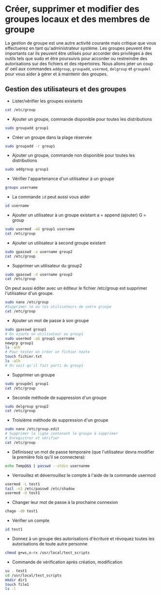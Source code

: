 # Créer, supprimer et modifier des groupes locaux et des membres de groupe
La gestion de groupe est une autre activité courante mais critique que vous effectuerez en tant qu'administrateur système.
Les groupes peuvent être importants car ils peuvent être utilisés pour accorder des privilèges à des outils tels que sudo et être poursuivis pour accorder ou restreindre des autorisations sur des fichiers et des répertoires.
Nous allons jeter un coup d' oeil aux commandes `addgroup`, `groupadd`, `usermod`, `delgroup` et `groupdel` pour vous aider à gérer et à maintenir des groupes.

## Gestion des utilisateurs et des groupes

- Lister/vérifier les groupes existants

```bash
cat /etc/group
```

- Ajouter un groupe, commande disponible pour toutes les distributions

```bash
sudo groupadd group1
```

- Créer un groupe dans la plage réservée

```bash
sudo groupadd -r group1
```

- Ajouter un groupe, commande non disponible pour toutes les distributions

```bash
sudo addgroup group1
```
- Vérifier l'appartenance d'un utilisateur à un groupe

```bash
groups username
```

- La commande `id` peut aussi vous aider

```bash
id username
```

- Ajouter un utilisateur à un groupe existant
a = append (ajouter)
G = group

```bash
sudo usermod -aG group1 username
cat /etc/group
```

- Ajouter un utilisateur à second groupe existant

```bash
sudo gpasswd -a username group2
cat /etc/group
```

- Supprimer un utilisateur du group2

```bash
sudo gpasswd -d username group2
cat /etc/group
```

On peut aussi éditer avec un éditeur le fichier /etc/group est supprimer l'utilisateur d'un groupe.

```bash
sudo nano /etc/group
#Supprimer le ou les utilisateurs de votre groupe
cat /etc/group
```

- Ajouter un mot de passe à son groupe

```bash
sudo gpasswd group1
# On ajoute un utilisateur au group1
sudo usermod -aG group1 username
newgrp group1
ls -alh
# Pour tester on créer un fichier texte
touch fichier.txt
ls -alh
# On voit qu'il fait parti du group1
```

- Supprimer un groupe

```bash
sudo groupdel group1
cat /etc/group
```

- Seconde méthode de suppression d'un groupe

```bash
sudo delgroup group2
cat /etc/group
```

- Troisième méthode de suppression d'un groupe
```bash
sudo nano /etc/group.edit
# Supprimer la ligne contenant le groupe à supprimer
# Enregistrer et vérifier
cat /etc/group
```

- Définissez un mot de passe temporaire (que l'utilisateur devra modifier la première fois qu'il se connectera):

```bash
echo Temp@$$ | passwd --stdin usernanme
```

- Verrouillez et déverrouillez le compte à l'aide de la commande usermod

```bash
usermod -L test1
tail -n1 /etc/passwd /etc/shadow
usermod -U test1
```

- Changer leur mot de passe à la prochaine connexion

```bash
chage -d0 test1
```

- Vérifier un compte

```bash
id test1
```

- Donnez à un groupe des autorisations d'écriture et révoquez toutes les autorisations de toute autre personne

```bash
chmod g+ws,o-rx /usr/local/test_scripts
```

- Commande de vérification après création, modification

```bash
su - test1
cd /usr/local/test_scripts
mkdir dir1
touch file1
ls -l
```
